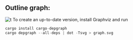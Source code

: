
## Outline graph:
![t](graph.svg)
To create an up-to-date version, install Graphviz and run
```rust
cargo install cargo-depgraph
cargo depgraph --all-deps | dot -Tsvg > graph.svg
```